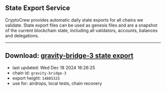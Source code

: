 ## State Export Service
CryptoCrew provides automatic daily state exports for all chains we validate. State export files can be used as genesis files and are a snapshot of the current blockchain state, including all validators, accounts, balances and delegations.

---
**Download: [gravity-bridge-3 state export](https://dl-eu2.ccvalidators.com/SERVICE/gravitybridge/gravity-bridge-3_export_14885325.json)**
---

- last updated: Wed Dec 18 2024 16:26:25
- chain id: `gravity-bridge-3`
- export height: `14885325`
- use for: airdrops, local tests, chain recovery
